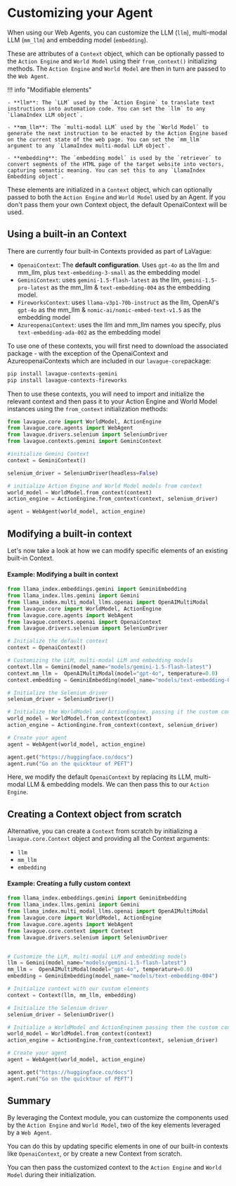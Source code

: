 # Customizing your Agent

When using our Web Agents, you can customize the LLM (`llm`), multi-modal LLM (`mm_llm`) and embedding model (`embedding`).

These are attributes of a `Context` object, which can be optionally passed to the `Action Engine` and `World Model` using their `from_context()` initializing methods. The `Action Engine` and `World Model` are then in turn are passed to the `Web Agent`.

!!! info "Modifiable elements"

    - **llm**: The `LLM` used by the `Action Engine` to translate text instructions into automation code. You can set the `llm` to any `LlamaIndex LLM object`.

    - **mm_llm**: The `multi-modal LLM` used by the `World Model` to generate the next instruction to be enacted by the Action Engine based on the current state of the web page. You can set the `mm_llm` argument to any `LlamaIndex multi-modal LLM object`.

    - **embedding**: The `embedding model` is used by the `retriever` to convert segments of the HTML page of the target website into vectors, capturing semantic meaning. You can set this to any `LlamaIndex Embedding object`. 

These elements are initialized in a `Context` object, which can optionally passed to both the `Action Engine` and `World Model` used by an Agent. If you don't pass them your own Context object, the default OpenaiContext will be used.

## Using a built-in an Context

There are currently four built-in Contexts provided as part of LaVague:

- `OpenaiContext`: The **default configuration**. Uses `gpt-4o` as the llm and mm_llm, plus `text-embedding-3-small` as the embedding model
- `GeminiContext`: uses `gemini-1.5-flash-latest` as the llm, `gemini-1.5-pro-latest` as the mm_llm & `text-embedding-004` as the embedding model.
- `FireworksContext`: uses `llama-v3p1-70b-instruct` as the llm, OpenAI's `gpt-4o` as the mm_llm & `nomic-ai/nomic-embed-text-v1.5` as the embedding model
- `AzureopenaiContext`: uses the llm and mm_llm names you specify, plus `text-embedding-ada-002` as the embedding model

To use one of these contexts, you will first need to download the associated package - with the exception of the OpenaiContext and AzureopenaiContexts which are included in our `lavague-core`package:

```bash
pip install lavague-contexts-gemini
pip install lavague-contexts-fireworks
```

Then to use these contexts, you will need to import and initialize the relevant context and then pass it to your Action Engine and World Model instances using the `from_context` initialization methods:

```py
from lavague.core import WorldModel, ActionEngine
from lavague.core.agents import WebAgent
from lavague.drivers.selenium import SeleniumDriver
from lavague.contexts.gemini import GeminiContext

#initialize Gemini Context
context = GeminiContext()

selenium_driver = SeleniumDriver(headless=False)

# initialize Action Engine and World Model models from context
world_model = WorldModel.from_context(context)
action_engine = ActionEngine.from_context(context, selenium_driver)

agent = WebAgent(world_model, action_engine)
```

## Modifying a built-in context

Let's now take a look at how we can modify specific elements of an existing built-in Context.

#### Example: Modifying a built in context

```python
from llama_index.embeddings.gemini import GeminiEmbedding
from llama_index.llms.gemini import Gemini
from llama_index.multi_modal_llms.openai import OpenAIMultiModal
from lavague.core import WorldModel, ActionEngine
from lavague.core.agents import WebAgent
from lavague.contexts.openai import OpenaiContext
from lavague.drivers.selenium import SeleniumDriver

# Initialize the default context
context = OpenaiContext()

# Customizing the LLM, multi-modal LLM and embedding models
context.llm = Gemini(model_name="models/gemini-1.5-flash-latest")
context.mm_llm =  OpenAIMultiModal(model="gpt-4o", temperature=0.0)
context.embedding = GeminiEmbedding(model_name="models/text-embedding-004")

# Initialize the Selenium driver
selenium_driver = SeleniumDriver()

# Initialize the WorldModel and ActionEngine, passing it the custom context
world_model = WorldModel.from_context(context)
action_engine = ActionEngine.from_context(context, selenium_driver)

# Create your agent
agent = WebAgent(world_model, action_engine)

agent.get("https://huggingface.co/docs")
agent.run("Go on the quicktour of PEFT")
```

Here, we modify the default `OpenaiContext` by replacing its LLM, multi-modal LLM & embedding models. We can then pass this to our `Action Engine`.

## Creating a Context object from scratch

Alternative, you can create a `Context` from scratch by initializing a `lavague.core.Context` object and providing all the Context arguments: 

- `llm`
- `mm_llm`
- `embedding`

#### Example: Creating a fully custom context

```python
from llama_index.embeddings.gemini import GeminiEmbedding
from llama_index.llms.gemini import Gemini
from llama_index.multi_modal_llms.openai import OpenAIMultiModal
from lavague.core import WorldModel, ActionEngine
from lavague.core.agents import WebAgent
from lavague.core.context import Context
from lavague.drivers.selenium import SeleniumDriver


# Customize the LLM, multi-modal LLM and embedding models
llm = Gemini(model_name="models/gemini-1.5-flash-latest")
mm_llm =  OpenAIMultiModal(model="gpt-4o", temperature=0.0)
embedding = GeminiEmbedding(model_name="models/text-embedding-004")

# Initialize context with our custom elements
context = Context(llm, mm_llm, embedding)

# Initialize the Selenium driver
selenium_driver = SeleniumDriver()

# Initialize a WorldModel and ActionEnginem passing them the custom context
world_model = WorldModel.from_context(context)
action_engine = ActionEngine.from_context(context, selenium_driver)

# Create your agent
agent = WebAgent(world_model, action_engine)

agent.get("https://huggingface.co/docs")
agent.run("Go on the quicktour of PEFT")
```

## Summary

By leveraging the Context module, you can customize the components used by the `Action Engine` and `World Model`, two of the key elements leveraged by a `Web Agent`.

You can do this by updating specific elements in one of our built-in contexts like `OpenaiContext`, or by create a new Context from scratch.

You can then pass the customized context to the `Action Engine` and `World Model` during their initialization.